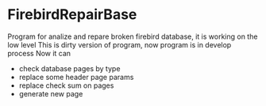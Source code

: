 # FirebirdRepairBase
Program for analize and repare broken firebird database, it is working on the low level
This is dirty version of program, now program is in develop process
Now it can 
* check database pages by type
* replace some header page params
* replace check sum on pages
* generate new page
